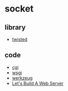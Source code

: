 ﻿# socket

## library

- [twisted](https://github.com/gaoxinge/network/tree/master/socket/library/twisted)

## code

- [cgi](https://github.com/gaoxinge/network/tree/master/socket/code/cgi)
- [wsgi]()
- [werkzeug](https://github.com/gaoxinge/network/tree/master/socket/code/werkzeug)
- [Let's Build A Web Server](https://github.com/gaoxinge/network/tree/master/socket/code/Let's%20Build%20A%20Web%20Server)
